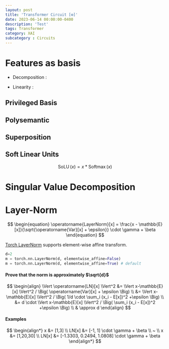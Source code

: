 ```yaml
---
layout: post
title: 'Transformer Circuit [⚙️]'
date: 2023-06-14 00:00:00-0400
description: 'Test'
tags: Transformer 
category: XAI
subcategory : Circuits
---
```


# Features as basis 

* Decomposition : 

* Linearity :


## Privileged Basis


## Polysemantic



## Superposition 



## Soft Linear Units 

$$ 
\begin{equation}
\operatorname{SoLU}(x) = x * \operatorname{Softmax}(x)
\end{equation}
$$ 


# Singular Value Decomposition 


# Layer-Norm 

$$
\begin{equation} 
\operatorname{LayerNorm}[x] = \frac{x - \mathbb{E}[x]}{\sqrt{\operatorname{Var}[x] + \epsilon}} \cdot \gamma + \beta
\end{equation}
$$

[Torch LayerNorm](https://pytorch.org/docs/stable/generated/torch.nn.LayerNorm.html) supports element-wise affine transform.

```python
d=2
m = torch.nn.LayerNorm(d, elementwise_affine=False)
m = torch.nn.LayerNorm(d, elementwise_affine=True) # default
```


#### Prove that the norm is approximately $\sqrt{d}$

$$ 
\begin{align}
\Vert \operatorname{LN}[x] \Vert^2 &=  
\Vert x-\mathbb{E}[x] \Vert^2 / \Big( \operatorname{Var}[x] + \epsilon \Big) \\
&= \Vert x-\mathbb{E}[x] \Vert^2  /  \Big( 1/d \cdot \sum_i (x_i - E[x])^2   +\epsilon \Big) \\
&= d \cdot \Vert x-\mathbb{E}[x] \Vert^2  / \Big( \sum_i (x_i - E[x])^2   +\epsilon \Big) \\
& \approx d
\end{align}
$$

#### Examples 

$$ 
\begin{align*}
x &= [1,3]  \\
LN[x] &= [-1, 1] \cdot \gamma + \beta \\
~ \\
x &= [1,20,30]  \\
LN[x] &= [-1.3303,  0.2494,  1.0808] \cdot \gamma + \beta
\end{align*}
$$ 
